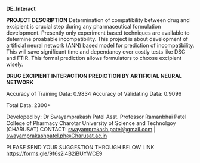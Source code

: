 **DE_Interact**

**PROJECT DESCRIPTION**
Determination of compatibility between drug and excipient is crucial step during any pharmaceutical formulation development. Presently only experiment based techniques are available to determine proabable incompatibility. This project is about development of artificial neural network (ANN) based model for prediction of incompatibility. This will save significant time and dependancy over costly tests like DSC and FTIR. This formal prediction allows formulators to choose excipient wisely.

**DRUG EXCIPIENT INTERACTION PREDICTION BY ARTIFICIAL NEURAL NETWORK**

Accuracy of Training Data: 0.9834
Accuracy of Validating Data: 0.9096

Total Data: 2300+

Developed by: Dr Swayamprakash Patel
Asst. Professor
Ramanbhai Patel College of Pharmacy
Charotar University of Science and Technolgoy (CHARUSAT)
CONTACT: swayamprakash.patel@gmail.com | swayamprakashpatel.ph@Charusat.ac.in 

PLEASE SEND YOUR SUGGESTION THROUGH BELOW LINK
https://forms.gle/9f6s2i4B2iBUYWCE9
